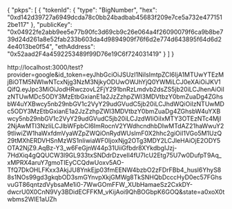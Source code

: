 {
"pkps": [
{
"tokenId": {
"type": "BigNumber",
"hex": "0xd142d39727a6949dcda78c0bb24badbab45683f209e7ce5a732e4771512be117"
},
"publicKey": "0x04922fe2abb9ee5e77b90fc3d69cb9c26e064a4f26090079f6ca9b8be739d24d261a8e52fab233b603da4d9894909f76f6d2e774d643895f64d6d24e4013be0f54",
"ethAddress": "0x52aad2F4a4592253489f99D76e19C6f724031419"
}
]
}

http://localhost:3000/test?provider=google&id_token=eyJhbGciOiJSUzI1NiIsImtpZCI6IjA1MTUwYTEzMjBiOTM5NWIwNTcxNjg3NzM3NjkyODUwOWJhYjQ0YWMiLCJ0eXAiOiJKV1QifQ.eyJpc3MiOiJodHRwczovL2FjY291bnRzLmdvb2dsZS5jb20iLCJhenAiOiIzNTUwMDc5ODY3MzEtbGxianE1a2JzZzhpZWI3MDVtbzY0bmZuaDg4ZGhsbW4uYXBwcy5nb29nbGV1c2VyY29udGVudC5jb20iLCJhdWQiOiIzNTUwMDc5ODY3MzEtbGxianE1a2JzZzhpZWI3MDVtbzY0bmZuaDg4ZGhsbW4uYXBwcy5nb29nbGV1c2VyY29udGVudC5jb20iLCJzdWIiOiIxMTY3OTEzNTc4MjI2NjAwMTI3NzIiLCJlbWFpbCI6ImRocnV2YWdhcndhbDIwMTdAZ21haWwuY29tIiwiZW1haWxfdmVyaWZpZWQiOnRydWUsImF0X2hhc2giOiI1VGo5M1UzQ29tMXhERDVHSnMzWS1nIiwiaWF0IjoxNjg2OTg3MDY2LCJleHAiOjE2ODY5OTA2NjZ9.AqBz-Y3_w6FeGjnW44p31UiiGfbdr8XYkdbgIJzj-7HdXiq4gQQUCW3l9GL933txSNDdrDzveIl4fU7IcU2Etg75U7w0DufpT9Aq_xMPRX4aruY7gmoTIEyCCQdwUoxv5AO-TfQ7DkOHLFKxx3AkjJU8YnkEjp03fmEENW4bzbO2zFDrFBb4_husl6YhyS88s1NOs99gd3gkqbOD3smGYnvpXkjGMWg8TkSNHQbDcccHyD0ec57FGhsvuGT86qntzdVybsaMe1i0-7WwGOmFFW_XUbHamaeSz2CxkDY-dwcrU0X0CnN9Vy3BDidECFFKM_vKijAoi9QhBOGbpK6GOQ&state=a0xoX0twbms2WlE1aUZh
